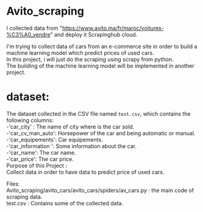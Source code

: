 # Avito_scraping
I collected data from "https://www.avito.ma/fr/maroc/voitures-%C3%A0_vendre" and deploy it Scrapinghub cloud.

I'm trying to collect data of cars from an e-commerce site in order to build a machine learning model which predict prices of used cars.\
In this project, i will just do the scraping using scrapy from python.\
The building of the machine learning model will be implemented in another project.

# dataset:
The dataset collected in the CSV file named `test.csv`, which contains the following columns:\
-'car_city' : The name of city where is the car sold.\
-'car_cv_man_auto': Horsepower of the car and being automatic or manual.\
-'car_equipements': Car equipements.\
-'car_information	': Some information about the car.\
-'car_name': The car name.\
-'car_price': The car price.\
Purpose of this Project :\
Collect data in order to have data to predict price of used cars. 

Files:\
Avito_scraping/avito_cars/avito_cars/spiders/av_cars.py : the main code of scraping data.\
test.csv : Contains some of the collected data.
